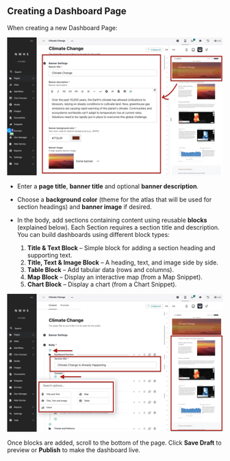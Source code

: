 ## Creating a Dashboard Page

When creating a new Dashboard Page:

![ClimWeb Atlas](../../_static/images/atlas/dashboard_banner.png "ClimWeb Atlas") 

* Enter a **page title**, **banner title** and optional **banner description**.
* Choose a **background color** (theme for the atlas that will be used for section headings) and **banner image** if desired.
* In the body, add sections containing content using reusable **blocks** (explained below). Each Section requires a section title and description. You can build dashboards using different block types:

   1. **Title & Text Block** – Simple block for adding a section heading and supporting text.
   2. **Title, Text & Image Block** – A heading, text, and image side by side.
   3. **Table Block** – Add tabular data (rows and columns).
   4. **Map Block** – Display an interactive map (from a Map Snippet).
   5. **Chart Block** – Display a chart (from a Chart Snippet).

![ClimWeb Atlas](../../_static/images/atlas/dashboard_blocks.png "ClimWeb Atlas")

Once blocks are added, scroll to the bottom of the page. Click **Save Draft** to preview or **Publish** to make the dashboard live.

